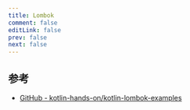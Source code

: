 ```yaml
---
title: Lombok
comment: false
editLink: false
prev: false
next: false
---
```


## 参考

* [GitHub - kotlin-hands-on/kotlin-lombok-examples](https://github.com/kotlin-hands-on/kotlin-lombok-examples)

